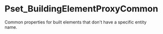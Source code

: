 # Pset_BuildingElementProxyCommon

Common properties for built elements that don't have a specific entity name.
